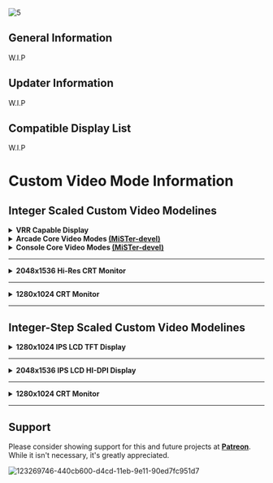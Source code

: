 ![5](https://user-images.githubusercontent.com/32810066/126727672-b63f5a04-28ad-436e-b3f2-8e0029f0f9eb.png)

## General Information

W.I.P

## Updater Information

W.I.P

## Compatible Display List

W.I.P

# Custom Video Mode Information

## Integer Scaled Custom Video Modelines

<details>

<summary><b>VRR Capable Display</a></b></summary>

----

<details>

<summary><b>Arcade Core Video Modes <a href="https://www.github.com/jotego">(Jotego)</a></b></summary>

## <summary1><b>MiSTer.ini Information</b></summary1>

- The default display resolution for the MiSTer.ini should always be 720p. When generating a pre-configured MiSTer.ini this will be the default.

- Unless stated below, the default MiSTer.ini settings for each core will be vscale_mode=1 and vsync_adjust=2. When generating a pre-configured MiSTer.ini they will have the option to configure vsync_adjust.

----

<details>

_<summary><b>Capcom Hardware</b></summary>_

## <summary1><b>Capcom CP System Hardware</b></summary1>

<blockquote>

- <summary><b>Hardware Information</b></summary>

<b>Note that vertical titles displayed on a horizontal screen will have a different display aspect ration.</b>

|Pixel Clock|Refresh Rate|Resolution (Visible)|Pixel Aspect Ratio|Display Aspect Ratio|Display Aspect Ratio (Vert.)|
|--|--|--|--|--|--|
**8.00 MHz** | **59.6294 Hz NTSC** | **384x224**| **135:176** | **1280:973**| **560:1251**|


- <summary><b>VRR Capable Display Modes</b></summary>

|Primary Modelines NTSC|Core|Resolution (Visible)|Resolution (Scaled)|Integer (Scaled)|Resolution (Vert.)|Resolution (Hor.)|
|--|--|--|--|--|--|--|
**`video_mode=1152,48,32,80,896,3,10,13,72580`** | [**jtcps1**] [**jtcps15**] [**jtcps2**] | **384x224**| **1152x896** | **4x** | **896p** | **1152 (3x)**
**`video_mode=1536,48,32,80,1120,3,10,19,117228`** | [**jtcps1**] [**jtcps15**] [**jtcps2**] | **384x224**| **1536x1120** | **5x** | **1120p** | **1536 (4x)**
**`video_mode=1920,48,32,80,1344,3,10,25,172474`** | [**jtcps1**] [**jtcps15**] [**jtcps2**] | **384x224**| **1920x1344** | **6x** | **1344p** | **1920 (5x)**

</blockquote>

</details>

<details>

_<summary><b>Konami Hardware</b></summary>_

## <summary1><b>Konami 007121 (Contra Based) Hardware</b></summary1>

<blockquote>

- <summary><b>Hardware Information</b></summary>

<b>Note that vertical titles displayed on a horizontal screen will have a different display aspect ration.</b>

|Pixel Clock|Refresh Rate|Resolution (Visible)|Pixel Aspect Ratio|Display Aspect Ratio|Display Aspect Ratio (Vert.)|
|--|--|--|--|--|--|
**6.25 MHz** | **59.1874 Hz NTSC** | **280x240**| **54:55** | **200:163** | **128:163** |

- <summary><b>VRR Capable Display Modes</b></summary>

|Primary Modelines NTSC|Core|Resolution (Visible)|Resolution (Scaled)|Integer (Scaled)|Resolution (Vert.)|Resolution (Hor.)|
|--|--|--|--|--|--|--|
**`video_mode=1120,48,32,80,896,3,7,16,70810`** | [**jtcontra**] [**jtcomsc**] [**jtlabrun**] | **280x240**| **1120x896** | **4x** | **896p** | **1120 (4x)**
**`video_mode=1400,48,32,80,1120,3,7,22,107827`** | [**jtcontra**] [**jtcomsc**] [**jtlabrun**] | **280x240**| **1400x1120** | **5x** | **1120p** | **1400 (5x)**
**`video_mode=1680,48,32,80,1344,3,7,28,152573`** | [**jtcontra**] [**jtcomsc**] [**jtlabrun**] | **280x240**| **1680x1344** | **6x** | **1344p** | **1680 (6x)**

</blockquote>

</details>

<details>

_<summary><b>Sega Hardware</b></summary>_

## <summary1><b>Sega Sytem 16 Hardware</b></summary1>

<blockquote>

- <summary><b>Hardware Information</b></summary>

<b>Note that vertical titles displayed on a horizontal screen will have a different display aspect ration.</b>

|Pixel Clock|Refresh Rate|Resolution (Visible)|Pixel Aspect Ratio|Display Aspect Ratio|Display Aspect Ratio (Vert.)|
|--|--|--|--|--|--|
**6.2937 MHz** | **60.28 Hz NTSC** | **320x240**| **39:40** | **400:287** | **28:41** |

- <summary2><b>VRR Capable Display Modes</b></summary2>

|Primary Modelines NTSC|Core|Resolution (Visible)|Resolution (Scaled)|Integer (Scaled)|Resolution (Vert.)|Resolution (Hor.)|
|--|--|--|--|--|--|--|
**`video_mode=1280,48,32,80,896,3,10,13,79661`** | [**jts16**] [**jts16a1**] [**jts16a2**] [**jts16b**] | **320x224**| **1280x896** | **4x** | **896p** | **1280 (4x)**
**`video_mode=1600,48,32,80,1120,3,10,19,121651`** | [**jts16**] [**jts16a1**] [**jts16a2**] [**jts16b**] | **320x224**| **1600x1120** | **5x** | **1120p** | **1600 (5x)**
**`video_mode=1920,48,32,80,1344,3,10,26,172598`** | [**jts16**] [**jts16a1**] [**jts16a2**] [**jts16b**] | **320x224**| **1920x1344** | **6x** | **1344p** | **1920 (6x)**

</blockquote>

</details>

----

</details>

</details>

<details>

<summary><b>Arcade Core Video Modes <a href="https://github.com/MiSTer-devel">(MiSTer-devel)</a></b></summary>

## <summary1><b>MiSTer.ini Information</b></summary1>

- The default display resolution for the MiSTer.ini should always be 720p. When generating a pre-configured MiSTer.ini this will be the default.

- Unless stated below, the default MiSTer.ini settings for each core will be vscale_mode=1 and vsync_adjust=2. When generating a pre-configured MiSTer.ini they will have the option to configure vsync_adjust.

----

### W.I.P

----

</details>

<details>

<summary><b>Console Core Video Modes <a href="https://github.com/MiSTer-devel">(MiSTer-devel)</a></b></summary>

## <summary1><b>MiSTer.ini Information</b></summary1>

- The default display resolution for the MiSTer.ini should always be 720p. When generating a pre-configured MiSTer.ini this will be the default.

- Unless stated below, the default MiSTer.ini settings for each core will be vscale_mode=1 and vsync_adjust=2. When generating a pre-configured MiSTer.ini they will have the option to configure vsync_adjust.

- If a core has Dual Mode=Yes below, then there will only be one primary video mode available as the core supports multiple systems for one video mode. For custom aspect ratios, the first will be for the primary hardware and the other for the secondary hardware. This only applies to Dual Mode=Yes video modes.

- Below are the correct custom aspect ratios for each console core. These will be generated in the pre-configured MiSTer.ini files. The end-user can download pre-configured .cfg files for each core if applicable.

---

### <summary1><b>Console Core Custom Aspect Ratios:</b></summary1> 

- The vertical resolution should match the modline. This will tell you which custom aspect ratio to utilize.

----

<details>

<summary><b>Primary Custom Aspect Ratios</b></summary>

|Console|Core|Custom Aspect Ratio|Custom Aspect Ratio|Dual Mode|Resolution|
|--|--|--|--|--|--|
**Sega SG-1000** | [**coleco**] | **`custom_aspect_ratio_1=4:3`**| **`custom_aspect_ratio_2=8:7`** | **No** | _**192p**_ |
**Sega Mark III / Sega Master System** | [**sms**] | **`custom_aspect_ratio_1=4:3`**| **N/A** | **Yes** | _**192p**_ |
**Sega Mega Drive / Sega Genesis** | [**genesis**] | **`custom_aspect_ratio_1=64:49`**| **`custom_aspect_ratio_2=32:25`** | **No** | _**224p**_ |
**Sega Game Gear** | [**sms**] | **N/A**| **`custom_aspect_ratio_2=128:105`** | **Yes** | _**144p**_ |
**Sega Mega CD / Sega CD** | [**megacd**] | **`custom_aspect_ratio_1=64:49`**| **`custom_aspect_ratio_2=32:25`** | **No** | _**224p**_ |
**Famicom / Nintendo Entertainment System** | [**nes**] | **`custom_aspect_ratio_1=128:105`**| **`custom_aspect_ratio_2=8:7`** | **No** | _**240p**_ |
**Game Boy / Game Boy Color** | [**gameboy**] | **`custom_aspect_ratio_1=64:63`**| **`custom_aspect_ratio_2=10:9`** | **No** | _**144p**_ |
**Super Famicom / Super Nintendo** | [**snes**] | **`custom_aspect_ratio_1=64:49`**| **`custom_aspect_ratio_2=8:7`** | **No** | _**224p**_ |

</details>

<details>

<summary><b>Secondary Custom Aspect Ratios</b></summary>

|Console|Core|Custom Aspect Ratio|Custom Aspect Ratio|Dual Mode|Resolution|
|--|--|--|--|--|--|
**Famicom / Nintendo Entertainment System** | [**nes**] | **`custom_aspect_ratio_1=64:49`**| **`custom_aspect_ratio_2=8:7`** | **No** | _**224p**_ |
**Super Famicom / Super Nintendo** | [**snes**] | **`custom_aspect_ratio_1=128:105`**| **`custom_aspect_ratio_2=8:7`** | **No** | _**240p**_ |

</details>

----

### **Console Core Custom Video Modes:**

- Utilize the primary modelines for dual mode cores listed below. Utilize thecustom aspect ratios provided above.

----

<details>

_<summary><b>Sega Hardware</b></summary>_

## <summary1><b>Sega SG-1000</b></summary1>

<blockquote>

- <summary><b>Hardware Information</b></summary>

|Pixel Clock|Refresh Rate|Resolution (Visible)|Pixel Aspect Ratio|Display Aspect Ratio|
|--|--|--|--|--|
**5.37 MHz** | **59.922751013551 Hz NTSC** | **256x192**| **8:7** | **32:21**

- <summary><b>VRR Capable Display Modes</b></summary>

|Primary Modelines NTSC|Core|Resolution (Visible)|Resolution (Scaled)|Integer (Scaled)|Resolution (Vert.)|Resolution (Hor.)|
|--|--|--|--|--|--|--|
**`video_mode=1280,48,32,80,960,3,4,21,85363`** | [**coleco**] | **256x192**| **1280x960** | **5x** | **960p** | **1280 (5x)**
**`video_mode=1536,48,32,80,1152,3,4,26,120586`** | [**coleco**] | **256x192**| **1536x1152** | **6x** | **1152p** | **1536 (6x)**
**`video_mode=1792,48,32,80,1344,3,4,32,161977`** | [**coleco**] | **256x192**| **1792x1344** | **7x** | **1344p** | **1792 (7x)**

</blockquote>

## <summary1><b>Sega Mark III / Sega Master System (Sega SG-1000 Compatible)</b></summary1>

<blockquote>

- <summary><b>Hardware Information</b></summary>

|Pixel Clock|Refresh Rate|Resolution (Visible)|Pixel Aspect Ratio|Display Aspect Ratio|
|--|--|--|--|--|
**5.37 MHz** | **59.922751013551 Hz NTSC** | **256x192**| **8:7** | **32:21**

- <summary><b>VRR Capable Display Modes</b></summary>

|Primary Modelines NTSC|Core|Resolution (Visible)|Resolution (Scaled)|Integer (Scaled)|Resolution (Vert.)|Resolution (Hor.)|Dual Mode|
|--|--|--|--|--|--|--|--|
**`video_mode=1536,48,32,80,1152,3,4,26,120586`** | [**sms**] | **256x192**| **1536x1152** | **6x** | **1152p** | **1536 (6x)** | **Yes**

|Secondary Modelines NTSC|Core|Resolution (Visible)|Resolution (Scaled)|Integer (Scaled)|Resolution (Vert.)|Resolution (Hor.)|Dual Mode|
|--|--|--|--|--|--|--|--|
**`video_mode=1280,48,32,80,960,3,4,21,85363`** | [**sms**] | **256x192**| **1280x960** | **5x** | **960p** | **1280 (5x)** | **No**
**`video_mode=1792,48,32,80,1344,3,4,32,161977`** | [**sms**] | **256x192**| **1792x1344** | **7x** | **1344p** | **1792 (7x)** | **No**

</blockquote>

## <summary1><b>Sega Mega Drive / Sega Genesis</b></summary1>

<blockquote>

- <summary><b>Hardware Information</b></summary>

|Pixel Clock|Refresh Rate|Resolution (Visible)|Pixel Aspect Ratio|Display Aspect Ratio|
|--|--|--|--|--|
**6.71 MHz** | **59.922751013551 Hz NTSC** | **320x224**| **32:25** | **64:49**
**5.37 MHz** | **59.922751013551 Hz NTSC** | **256x224**| **8:7** | **64:49**

- <summary><b>VRR Capable Display Modes</b></summary>

|Primary Modelines NTSC|Core|Resolution (Visible)|Resolution (Scaled)|Integer (Scaled)|Resolution (Vert.)|Resolution (Hor.)|
|--|--|--|--|--|--|--|
**`video_mode=1280,48,32,80,896,3,10,13,79661`** | [**genesis**] | **320x224**| **1280x896** | **4x** | **896p** | **1280 (4x)**
**`video_mode=1600,48,32,80,1120,3,10,19,121651`** | [**genesis**] | **320x224**| **1600x1120** | **5x** | **1120p** | **1600 (5x)**
**`video_mode=1920,48,32,80,1344,3,10,26,172598`** | [**genesis**] | **320x224**| **1920x1344** | **6x** | **1344p** | **1920 (6x)**

|Secondary Modelines NTSC|Core|Resolution (Visible)|Resolution (Scaled)|Integer (Scaled)|Resolution (Vert.)|Resolution (Hor.)|
|--|--|--|--|--|--|--|
**`video_mode=1024,48,32,80,896,3,10,13,65499`** | [**genesis**] | **256x224**| **1024x896** | **4x** | **896p** | **1024 (4x)**
**`video_mode=1280,48,32,80,1120,3,10,19,99533`** | [**genesis**] | **256x224**| **1280x1120** | **5x** | **1120p** | **1280 (5x)**
**`video_mode=1536,48,32,80,1344,3,10,26,140734`** | [**genesis**] | **256x224**| **1536x1344** | **6x** | **1344p** | **1536 (6x)**

</blockquote>

## <summary1><b>Sega Game Gear</b></summary1>

<blockquote>

- <summary><b>Hardware Information</b></summary>

|Pixel Clock|Refresh Rate|Resolution (Visible)|Pixel Aspect Ratio|Display Aspect Ratio|
|--|--|--|--|--|
**5.37 MHz** | **59.922751013551 Hz NTSC** | **160x144**| **8:7** | **128:105**

- <summary><b>VRR Capable Display Modes</b></summary>

|Primary Modelines NTSC|Core|Resolution (Visible)|Resolution (Scaled)|Integer (Scaled)|Resolution (Vert.)|Resolution (Hor.)|Dual Mode|
|--|--|--|--|--|--|--|--|
**`video_mode=1536,48,32,80,1152,3,4,26,120586`** | [**sms**] | **160x144**| **1536x1152** | **8x** | **1152p** | **1536 (9.6x)** | **Yes**

|Secondary Modelines NTSC|Core|Resolution (Visible)|Resolution (Scaled)|Integer (Scaled)|Resolution (Vert.)|Resolution (Hor.)|Dual Mode|
|--|--|--|--|--|--|--|--|
**`video_mode=1120,48,32,80,1008,3,10,16,79642`** | [**sms**] | **160x144**| **1120x1008** | **7x** | **1008p** | **1120 (7x)** | **No**
**`video_mode=1280,48,32,80,1152,3,10,20,102384`** | [**sms**] | **160x144**| **1280x1152** | **8x** | **1152p** | **1280 (8x)** | **No**
**`video_mode=1440,48,32,80,1296,3,10,24,127968`** | [**sms**] | **160x144**| **1440x1296** | **9x** | **1296p** | **1440 (9x)** | **No**
**`video_mode=1600,48,32,80,1440,3,10,28,156394`** | [**sms**] | **160x144**| **1600x1440** | **10x** | **1440p** | **1600 (9x)** | **No**

</blockquote>

## <summary1><b>Sega Mega CD / Sega CD</b></summary1>

<blockquote>

- <summary><b>Hardware Information</b></summary>

|Pixel Clock|Refresh Rate|Resolution (Visible)|Pixel Aspect Ratio|Display Aspect Ratio|
|--|--|--|--|--|
**6.711647 MHz** | **59.922751013551 Hz NTSC** | **320x224**| **32:25** | **64:49**

- <summary><b>VRR Capable Display Modes</b></summary>

|Primary Modelines NTSC|Core|Resolution (Visible)|Resolution (Scaled)|Integer (Scaled)|Resolution (Vert.)|Resolution (Hor.)|
|--|--|--|--|--|--|--|
**`video_mode=1280,48,32,80,896,3,10,13,79661`** | [**megacd**] | **320x224**| **1280x896** | **4x** | **896p** | **1280 (4x)**
**`video_mode=1600,48,32,80,1120,3,10,19,121651`** | [**megacd**] | **320x224**| **1600x1120** | **5x** | **1120p** | **1600 (5x)**
**`video_mode=1920,48,32,80,1344,3,10,26,172598`** | [**megacd**] | **320x224**| **1920x1344** | **6x** | **1344p** | **1920 (6x)**

</blockquote>

----

</details>

<details>

_<summary><b>Nintendo Hardware</b></summary>_

## <summary1><b>Nintendo Famicom / Nintendo Entertainment System</b></summary1>

<blockquote>

- <summary><b>Hardware Information</b></summary>

|Pixel Clock|Refresh Rate|Resolution (Visible)|Pixel Aspect Ratio|Display Aspect Ratio|
|--|--|--|--|--|
**5.37 MHz** | **60.098813897441 Hz NTSC** | **256x240**| **8:7** | **128:105**
**5.37 MHz** | **60.098813897441 Hz NTSC** | **256x224**| **8:7** | **64:49**

- <summary><b>VRR Capable Display Modes</b></summary>

|Primary Modelines NTSC|Core|Resolution (Visible)|Resolution (Scaled)|Integer (Scaled)|Resolution (Vert.)|Resolution (Hor.)|
|--|--|--|--|--|--|--|
**`video_mode=1280,48,32,80,960,3,4,21,85363`** | [**nes**] | **256x240**| **1280x960** | **4x** | **960p** | **1280 (5x)**
**`video_mode=1536,48,32,80,1200,3,10,22,125674`** | [**nes**] | **256x240**| **1536x1200** | **5x** | **1200p** | **1536 (6x)**
**`video_mode=1792,48,32,80,1440,3,10,28,173455`** | [**nes**] | **256x240**| **1792x1440** | **6x** | **1440p** | **1792 (7x)**

- _<b>Utilize the Secondary Modelines below if you enable Hide Overscan: Yes and Mask Edges: Auto in the MiSTer OSD</b>._

|Secondary Modelines NTSC|Core|Resolution (Visible)|Resolution (Scaled)|Integer (Scaled)|Resolution (Vert.)|Resolution (Hor.)|
|--|--|--|--|--|--|--|
**`video_mode=1280,48,32,80,896,3,10,13,79661`** | [**nes**] | **256x224**| **1280x896** | **4x** | **896p** | **1280 (5x)**
**`video_mode=1536,48,32,80,1120,3,10,19,117228`** | [**nes**] | **256x224**| **1536x1120** | **5x** | **1120p** | **1536 (6x)**
**`video_mode=1792,48,32,80,1344,3,4,32,161977`** | [**nes**] | **256x224**| **1792x1344** | **6x** | **1344p** | **1792 (7x)**

</blockquote>

## <summary1><b>Game Boy / Game Boy Color</b></summary1>

<blockquote>

- <summary><b>Hardware Information</b></summary>

|Pixel Clock|Refresh Rate|Resolution (Visible)|Pixel Aspect Ratio|Display Aspect Ratio|
|--|--|--|--|--|
**6.7108864 MHz** | **59.727500569606 Hz NTSC** | **160x144**| **10:9** | **64:63**

- <summary><b>VRR Capable Display Modes</b></summary>

|Primary Modelines NTSC|Core|Resolution (Visible)|Resolution (Scaled)|Integer (Scaled)|Resolution (Vert.)|Resolution (Hor.)|
|--|--|--|--|--|--|--|
**`video_mode=1120,48,32,80,1008,3,10,16,79642`** | [**gameboy**] | **160x144**| **1120x1008** | **7x** | **1008p** | **1120 (7x)**
**`video_mode=1280,48,32,80,1152,3,10,20,102384`** | [**gameboy**] | **160x144**| **1280x1152** | **8x** | **1152p** | **1280 (8x)**
**`video_mode=1440,48,32,80,1296,3,10,24,127968`** | [**gameboy**] | **160x144**| **1440x1296** | **9x** | **1296p** | **1440(9x)**
**`video_mode=1600,48,32,80,1440,3,10,28,156394`** | [**gameboy**] | **160x144**| **1600x1440** | **10x** | **1440p** | **1600 (10x)**

</blockquote>

## <summary1><b>Super Famicom / Super Nintendo</b></summary1>

<blockquote>

- <summary><b>Hardware Information</b></summary>

|Pixel Clock|Refresh Rate|Resolution (Visible)|Pixel Aspect Ratio|Display Aspect Ratio|
|--|--|--|--|--|
**5.37 MHz** | **60.098813897441 Hz NTSC** | **256x224 / 256x240**| **8:7** | **64:49**
**10.47 MHz** | **60.098813897441 Hz NTSC** | **512x224 / 512x240**| **16:7** | **128:105**

- <summary><b>VRR Capable Display Modes</b></summary>

|Primary Modelines NTSC|FPGA Core|Resolution (Visible)|Resolution (Scaled)|Integer (Scaled)|Resolution (Vert.)|Resolution (Hor.)|
|--|--|--|--|--|--|--|
**`video_mode=1280,48,32,80,896,3,10,13,79661`** | [**snes**] | **256x224**| **1280x896** | **4x** | **896p** | **1280 (5x)** 
**`video_mode=1536,48,32,80,1120,3,10,19,117228`** | [**snes**] | **256x224**| **1536x1120** | **5x** | **1120p** | **1536 (6x)** 
**`video_mode=1792,48,32,80,1344,3,4,32,161977`** | [**snes**] | **256x224**| **1792x1344** | **6x** | **1344p** | **1792 (7x)**

|Secondary Modelines NTSC|FPGA Core|Resolution (Visible)|Resolution (Scaled)|Integer (Scaled)|Resolution (Vert.)|Resolution (Hor.)| 
|--|--|--|--|--|--|--|
**`video_mode=1280,48,32,80,960,3,4,21,85363`** | [**snes**] | **256x240**| **1280x960** | **4x** | **960p** | **1280 (5x)** 
**`video_mode=1536,48,32,80,1200,3,10,22,125674`** | [**snes**] | **256x240**| **1536x1200** | **5x** | **1200p** | **1536 (6x)** 
**`video_mode=1792,48,32,80,1440,3,10,28,173455`** | [**snes**] | **256x240**| **1792x1440** | **6x** | **1440p** | **1792 (7x)** 

</blockquote>

</details>

</details>

</details>

----

<details>

<summary><b>2048x1536 Hi-Res CRT Monitor</b></summary>

----

### W.I.P

----

</details>

----

<details>

<summary><b>1280x1024 CRT Monitor</b></summary>

----

### W.I.P

----

</details>

----

## Integer-Step Scaled Custom Video Modelines

<details>

<summary><b>1280x1024 IPS LCD TFT Display</b></summary>

----

<details>

<summary><b>Arcade Core Video Modes <a href="https://www.github.com/jotego">(Jotego)</a></b></summary>

## <summary1><b>General Information</b></summary1>

- Designed for 5:4 IPS LCD TFT displays with a native resolution of 1280x1024. Not to be utilized on CRT monitors with the same native resolution.

## <summary1><b>MiSTer.ini Information</b></summary1>

- Unless stated below, the default MiSTer.ini settings for each core will be vscale_mode=1 and vsync_adjust=2. When generating a pre-configured MiSTer.ini they will have the option to configure vsync_adjust.

## <summary1><b>Capcom CP System Hardware</b></summary1>

<blockquote>

- <summary><b>Hardware Information</b></summary>

|Pixel Clock|Refresh Rate|Resolution (Visible)|Pixel Aspect Ratio|Display Aspect Ratio|
|--|--|--|--|--|
**8.00 MHz** | **59.6294 Hz NTSC** | **384x224**| **135:176** | **1280:973**

- <summary><b>VRR Capable Display Modes</b></summary>

|Primary Modeline NTSC|Core|Resolution (Visible)|Resolution (Scaled)|Integer (Scaled)|Resolution (Vert.)|Resolution (Hor.)|**vscale_mode**|
|--|--|--|--|--|--|--|--|
**`video_mode=1248,48,32,80,1008,3,10,16,87606`** | [**jtcps1**] [**jtcps15**] [**jtcps2**] | **384x224**| **1248x1008** | **4.5x** | **1008p** | **1248 (3.25x)** | **3**

</blockquote>

----

</details>

<details>

<summary><b>Arcade Core Video Modes <a href="https://github.com/MiSTer-devel">(MiSTer-devel)</a></b></summary>

## <summary1><b>General Information</b></summary1>

- Designed for 5:4 IPS LCD TFT displays with a native resolution of 1280x1024. Not to be utilized on CRT monitors with the same native resolution.

## <summary1><b>MiSTer.ini Information</b></summary1>

- Unless stated below, the default MiSTer.ini settings for each core will be vscale_mode=1 and vsync_adjust=2. When generating a pre-configured MiSTer.ini they will have the option to configure vsync_adjust.

----
## <summary1><b>MiSTer.ini Information</b></summary1>

- Unless stated below, the default MiSTer.ini settings for each core will be vscale_mode=1 and vsync_adjust=2. When generating a pre-configured MiSTer.ini they will have the option to configure vsync_adjust.

----

### W.I.P

----

</details>

<details>

<summary><b>Console Core Video Modes <a href="https://github.com/MiSTer-devel">(MiSTer-devel)</a></b></summary>

## <summary1><b>General Information</b></summary1>

- Designed for 5:4 IPS LCD TFT displays with a native resolution of 1280x1024. Not to be utilized on CRT monitors with the same native resolution.

## <summary1><b>MiSTer.ini Information</b></summary1>

- Unless stated below, the default MiSTer.ini settings for each core will be vscale_mode=1 and vsync_adjust=2. When generating a pre-configured MiSTer.ini they will have the option to configure vsync_adjust.

----

<details>

_<summary>Sega Hardware</summary>_

## <summary1><b>Sega Mega Drive / Sega Genesis</b></summary1>

<blockquote>

- <summary><b>Hardware Information</b></summary>

|Pixel Clock|Refresh Rate|Resolution (Visible)|Pixel Aspect Ratio|Display Aspect Ratio|
|--|--|--|--|--|
**6.71 MHz** | **59.922751013551 Hz NTSC** | **320x224**| **32:25** | **64:49**
**5.37 MHz** | **59.922751013551 Hz NTSC** | **256x224**| **8:7** | **64:49**

- <summary><b>VRR Capable Display Modes</b></summary>

|Primary Modeline NTSC|Core|Resolution (Visible)|Resolution (Scaled)|Integer (Scaled)|Resolution (Vert.)|Resolution (Hor.)|**vscale_mode**|
|--|--|--|--|--|--|--|--|
**`video_mode=1280,48,32,80,1008,3,10,16,89597`** | [**genesis**] | **320x224**| **1280x1008** | **4.5x** | **1008p** | **1280 (4x)** | **2**

|Secondary Modeline NTSC|Core|Resolution (Visible)|Resolution (Scaled)|Integer (Scaled)|Resolution (Vert.)|Resolution (Hor.)|**vscale_mode**|
|--|--|--|--|--|--|--|--|
**`video_mode=1280,48,32,80,1008,3,10,16,89597`** | [**genesis**] | **256x224**| **1280x1008** | **4.5x** | **1008p** | **1280 (5x)** | **2**

</blockquote>

</details>

----

<details>

_<summary>Nintendo Hardware</summary>_

## <summary1><b>Super Famicom / Super Nintendo</b></summary1>

<blockquote>

- <summary><b>Hardware Information</b></summary>

|Pixel Clock|Refresh Rate|Resolution (Visible)|Pixel Aspect Ratio|Display Aspect Ratio|
|--|--|--|--|--|
**5.37 MHz** | **60.098813897441 Hz NTSC** | **256x224 / 256x240**| **8:7** | **64:49**
**10.47 MHz** | **60.098813897441 Hz NTSC** | **512x224 / 512x240**| **16:7** | **128:105**

- <summary><b>VRR Capable Display Modes</b></summary>

|Primary Modeline NTSC|FPGA Core|Resolution (Visible)|Resolution (Scaled)|Integer (Scaled)|Resolution (Vert.)|Resolution (Hor.)|**vscale_mode**|
|--|--|--|--|--|--|--|--|
**`video_mode=1280,48,32,80,1008,3,10,16,89597`** | [**snes**] | **256x224**| **1280x1008** | **4.5x** | **1008p** | **1280 (5x)** | **2**

|Secondary Modeline NTSC|FPGA Core|Resolution (Visible)|Resolution (Scaled)|Integer (Scaled)|Resolution (Vert.)|Resolution (Hor.)|**vscale_mode**|
|--|--|--|--|--|--|--|--|
**`video_mode=1280,48,32,80,960,3,4,21,85363`** | [**snes**] | **256x240**| **1280x960** | **4x** | **960p** | **1280 (5x)** | **2**

</blockquote>

----

</details>

----

</details>

</details>

----

<details>

<summary><b>2048x1536 IPS LCD HI-DPI Display</b></summary>

----

### W.I.P

----

</details>

----

<details>

<summary><b>1280x1024 CRT Monitor</b></summary>

----

### W.I.P

----

</details>

----
## Support

Please consider showing support for this and future projects at **[Patreon](https://www.patreon.com/atrac17)**. While it isn't necessary, it's greatly appreciated.

![123269746-440cb600-d4cd-11eb-9e11-90ed7fc951d7](https://user-images.githubusercontent.com/32810066/123511968-b529a600-d652-11eb-9cd5-ca45d16e81a5.png)
